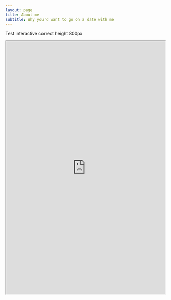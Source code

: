 ```yaml
---
layout: page
title: About me
subtitle: Why you'd want to go on a date with me
---
```


Test interactive correct height 800px

<iframe src="https://thibauldbraet.github.io/maps/interactive/index.html" width="100%" height="800px"></iframe>
